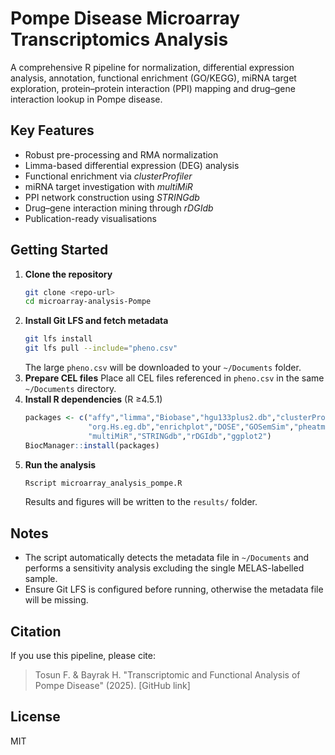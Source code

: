 # Pompe Disease Microarray Transcriptomics Analysis

A comprehensive R pipeline for normalization, differential expression analysis, annotation, functional enrichment (GO/KEGG),
miRNA target exploration, protein–protein interaction (PPI) mapping and drug–gene interaction lookup in Pompe disease.

## Key Features

- Robust pre-processing and RMA normalization
- Limma-based differential expression (DEG) analysis
- Functional enrichment via *clusterProfiler*
- miRNA target investigation with *multiMiR*
- PPI network construction using *STRINGdb*
- Drug–gene interaction mining through *rDGIdb*
- Publication-ready visualisations

## Getting Started

1. **Clone the repository**
   ```bash
   git clone <repo-url>
   cd microarray-analysis-Pompe
   ```
2. **Install Git LFS and fetch metadata**
   ```bash
   git lfs install
   git lfs pull --include="pheno.csv"
   ```
   The large `pheno.csv` will be downloaded to your `~/Documents` folder.
3. **Prepare CEL files**
   Place all CEL files referenced in `pheno.csv` in the same `~/Documents` directory.
4. **Install R dependencies** (R ≥4.5.1)
   ```r
   packages <- c("affy","limma","Biobase","hgu133plus2.db","clusterProfiler",
                 "org.Hs.eg.db","enrichplot","DOSE","GOSemSim","pheatmap",
                 "multiMiR","STRINGdb","rDGIdb","ggplot2")
   BiocManager::install(packages)
   ```
5. **Run the analysis**
   ```bash
   Rscript microarray_analysis_pompe.R
   ```
   Results and figures will be written to the `results/` folder.

## Notes

- The script automatically detects the metadata file in `~/Documents` and performs a
  sensitivity analysis excluding the single MELAS-labelled sample.
- Ensure Git LFS is configured before running, otherwise the metadata file will be missing.

## Citation

If you use this pipeline, please cite:

> Tosun F. & Bayrak H. "Transcriptomic and Functional Analysis of Pompe Disease" (2025). [GitHub link]

## License

MIT

